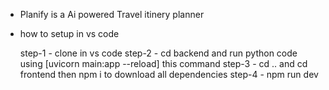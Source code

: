 - Planify is a Ai powered Travel itinery planner

- how to setup in vs code

    step-1 - clone in vs code
    step-2 - cd backend and run python code using [uvicorn main:app --reload] this command
    step-3 - cd .. and cd frontend then npm i to download all dependencies
    step-4 - npm run dev
